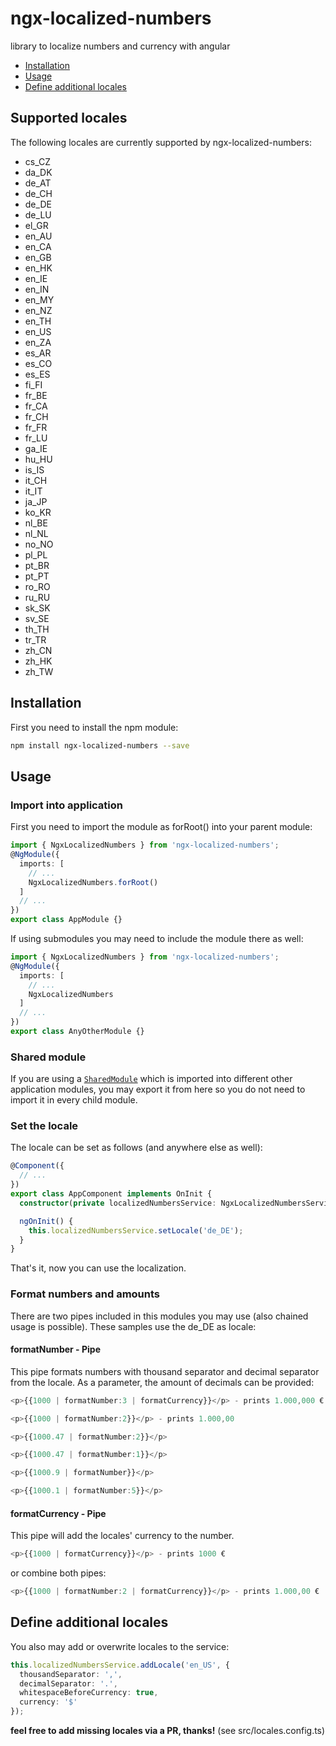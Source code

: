 # ngx-localized-numbers

library to localize numbers and currency with angular

- [Installation](#installation)
- [Usage](#usage)
- [Define additional locales](#define-additional-locales)

## Supported locales

The following locales are currently supported by ngx-localized-numbers:

- cs_CZ
- da_DK
- de_AT
- de_CH
- de_DE
- de_LU
- el_GR
- en_AU
- en_CA
- en_GB
- en_HK
- en_IE
- en_IN
- en_MY
- en_NZ
- en_TH
- en_US
- en_ZA
- es_AR
- es_CO
- es_ES
- fi_FI
- fr_BE
- fr_CA
- fr_CH
- fr_FR
- fr_LU
- ga_IE
- hu_HU
- is_IS
- it_CH
- it_IT
- ja_JP
- ko_KR
- nl_BE
- nl_NL
- no_NO
- pl_PL
- pt_BR
- pt_PT
- ro_RO
- ru_RU
- sk_SK
- sv_SE
- th_TH
- tr_TR
- zh_CN
- zh_HK
- zh_TW

## Installation

First you need to install the npm module:

```sh
npm install ngx-localized-numbers --save
```

## Usage

### Import into application

First you need to import the module as forRoot() into your parent module:

```ts
import { NgxLocalizedNumbers } from 'ngx-localized-numbers';
@NgModule({
  imports: [
    // ...
    NgxLocalizedNumbers.forRoot()
  ]
  // ...
})
export class AppModule {}
```

If using submodules you may need to include the module there as well:

```ts
import { NgxLocalizedNumbers } from 'ngx-localized-numbers';
@NgModule({
  imports: [
    // ...
    NgxLocalizedNumbers
  ]
  // ...
})
export class AnyOtherModule {}
```

### Shared module

If you are using a [`SharedModule`](https://angular.io/docs/ts/latest/guide/ngmodule.html#!#shared-modules)
which is imported into different other application modules, you may export it from here so you do not need to import it in every child module.

### Set the locale

The locale can be set as follows (and anywhere else as well):

```ts
@Component({
  // ...
})
export class AppComponent implements OnInit {
  constructor(private localizedNumbersService: NgxLocalizedNumbersService) {}

  ngOnInit() {
    this.localizedNumbersService.setLocale('de_DE');
  }
}
```

That's it, now you can use the localization.

### Format numbers and amounts

There are two pipes included in this modules you may use (also chained usage is possible). These samples use the de_DE as locale:

#### formatNumber - Pipe

This pipe formats numbers with thousand separator and decimal separator from the locale. As a parameter, the amount of decimals can be provided:

```ts
<p>{{1000 | formatNumber:3 | formatCurrency}}</p> - prints 1.000,000 €

<p>{{1000 | formatNumber:2}}</p> - prints 1.000,00

<p>{{1000.47 | formatNumber:2}}</p>

<p>{{1000.47 | formatNumber:1}}</p>

<p>{{1000.9 | formatNumber}}</p>

<p>{{1000.1 | formatNumber:5}}</p>
```

#### formatCurrency - Pipe

This pipe will add the locales' currency to the number.

```ts
<p>{{1000 | formatCurrency}}</p> - prints 1000 €
```

or combine both pipes:

```ts
<p>{{1000 | formatNumber:2 | formatCurrency}}</p> - prints 1.000,00 €

```

## Define additional locales

You also may add or overwrite locales to the service:

```ts
this.localizedNumbersService.addLocale('en_US', {
  thousandSeparator: ',',
  decimalSeparator: '.',
  whitespaceBeforeCurrency: true,
  currency: '$'
});
```

**feel free to add missing locales via a PR, thanks!** (see src/locales.config.ts)
